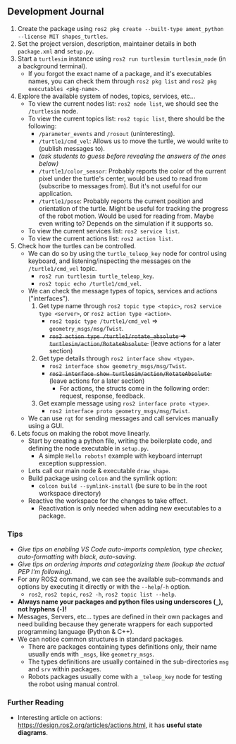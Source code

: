 
## Development Journal

1. Create the package using `ros2 pkg create --built-type ament_python --license MIT shapes_turtles`.
2. Set the project version, description, maintainer details in both `package.xml` and `setup.py`.
3. Start a `turtlesim` instance using `ros2 run turtlesim turtlesim_node` (in a background terminal).
    - If you forgot the exact name of a package, and it's executables names, you can check them through `ros2 pkg list`
    and `ros2 pkg executables <pkg-name>`.
4. Explore the available system of nodes, topics, services, etc...
    - To view the current nodes list: `ros2 node list`, we should see the `/turtlesim` node.
    - To view the current topics list: `ros2 topic list`, there should be the following:
        - `/parameter_events` and `/rosout` (uninteresting).
        - `/turtle1/cmd_vel`: Allows us to move the turtle, we would write to (publish messages to).
        - _(ask students to guess before revealing the answers of the ones below)_
        - `/turtle1/color_sensor`: Probably reports the color of the current pixel under the turtle's center, would be used to read from (subscribe to messages from). But it's not useful for our application.
        - `/turtle1/pose`: Probably reports the current position and orientation of the turtle. Might be useful for tracking the progress of the robot motion. Would be used for reading from. Maybe even writing to? Depends on the simulation if it supports so.
    - To view the current services list: `ros2 service list`.
    - To view the current actions list: `ros2 action list`.
5. Check how the turtles can be controlled.
    - We can do so by using the `turtle_teleop_key` node for control using keyboard, and listening/inspecting the messages on the `/turtle1/cmd_vel` topic.
        - `ros2 run turtlesim turtle_teleop_key`.
        - `ros2 topic echo /turtle1/cmd_vel`.
    - We can check the message types of topics, services and actions ("interfaces").
        1. Get type name through `ros2 topic type <topic>`, `ros2 service type <server>`, or `ros2 action type <action>`.
            - `ros2 topic type /turtle1/cmd_vel` ⇒ `geometry_msgs/msg/Twist`.
            - ~~`ros2 action type /turtle1/rotate_absolute` ⇒ `turtlesim/action/RotateAbsolute`.~~ (leave actions for a later section)
        2. Get type details through `ros2 interface show <type>`.
            - `ros2 interface show geometry_msgs/msg/Twist`.
            - ~~`ros2 interface show turtlesim/action/RotateAbsolute`.~~ (leave actions for a later section)
                - For actions, the structs come in the following order: request, response, feedback.
        3. Get example message using `ros2 interface proto <type>`.
            - `ros2 interface proto geometry_msgs/msg/Twist`.
    - We can use `rqt` for sending messages and call services manually using a GUI.
6. Lets focus on making the robot move linearly.
    - Start by creating a python file, writing the boilerplate code, and defining the node executable in `setup.py`.
        - A simple `Hello robots!` example with keyboard interrupt exception suppression.
    - Lets call our main node & executable `draw_shape`.
    - Build package using `colcon` and the symlink option:
        - `colcon build --symlink-install` (be sure to be in the root workspace directory)
    - Reactive the workspace for the changes to take effect.
        - Reactivation is only needed when adding new executables to a package.

### Tips

- _Give tips on enabling VS Code auto-imports completion, type checker, auto-formatting with black, auto-saving._
- _Give tips on ordering imports and categorizing them (lookup the actual PEP I'm following)._
- For any ROS2 command, we can see the available sub-commands and options by executing it directly or with the `--help`/`-h` option.
    - `ros2`, `ros2 topic`, `ros2 -h`, `ros2 topic list --help`.
- **Always name your packages and python files using underscores (`_`), not hyphens (`-`)!**
- Messages, Servers, etc... types are defined in their own packages and need building because they generate wrappers for each supported programming language (Python & C++).
- We can notice common structures in standard packages.
    - There are packages containing types definitions only, their name usually ends with `_msgs`, like `geometry_msgs`.
    - The types definitions are usually contained in the sub-directories `msg` and `srv` within packages.
    - Robots packages usually come with a `_teleop_key` node for testing the robot using manual control.

### Further Reading

- Interesting article on actions: https://design.ros2.org/articles/actions.html, it has **useful state diagrams**.